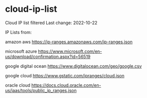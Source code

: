 # cloud-ip-list
Cloud IP list filtered
Last change: 2022-10-22

IP Lists from:

amazon aws
https://ip-ranges.amazonaws.com/ip-ranges.json

microsoft azure
https://www.microsoft.com/en-us/download/confirmation.aspx?id=56519

google digital ocean
https://www.digitalocean.com/geo/google.csv

google cloud
https://www.gstatic.com/ipranges/cloud.json

oracle cloud
https://docs.cloud.oracle.com/en-us/iaas/tools/public_ip_ranges.json
